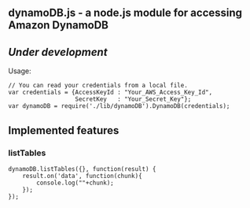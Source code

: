 ## dynamoDB.js - a node.js module for accessing Amazon DynamoDB
## *Under development*
Usage:

    // You can read your credentials from a local file.
    var credentials = {AccessKeyId : "Your_AWS_Access_Key_Id", 
                       SecretKey   : "Your_Secret_Key"}; 
    var dynamoDB = require('./lib/dynamoDB').DynamoDB(credentials);

## Implemented features
### listTables

    dynamoDB.listTables({}, function(result) {
        result.on('data', function(chunk){
            console.log(""+chunk);
        });
    });
